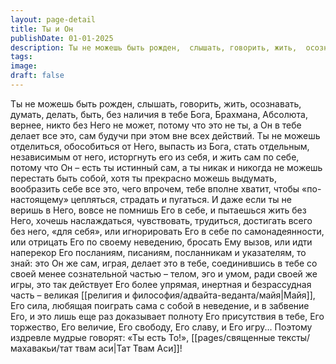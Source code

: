 ```yaml
---
layout: page-detail
title: Ты и Он
publishDate: 01-01-2025
description: Ты не можешь быть рожден,  слышать, говорить, жить,  осознавать, думать, делать, быть, без наличия в тебе Бога, Брахмана, Абсолюта,  вернее, никто без Него не может, потому что это не ты,  а Он в тебе делает все это,  сам будучи при этом вне всех действий.
tags:
image:
draft: false
---
```

Ты не можешь быть рожден,  слышать, говорить, жить,  осознавать, думать, делать, быть, без наличия в тебе Бога, Брахмана, Абсолюта,  вернее, никто без Него не может, потому что это не ты,  а Он в тебе делает все это,  сам будучи при этом вне всех действий. Ты не можешь отделиться,  обособиться от Него,  выпасть из Бога, стать отдельным,  независимым от него,  исторгнуть его из себя,  и жить сам по себе, потому что Он – есть ты истинный сам,  а ты никак и никогда не можешь  перестать быть собой, хотя ты прекрасно можешь выдумать,  вообразить себе все это, чего впрочем, тебе вполне хватит,  чтобы «по-настоящему» цепляться,  страдать и пугаться. И даже если ты не веришь в Него,  вовсе не помнишь Его в себе,  и пытаешься жить без Него, хочешь наслаждаться, чувствовать,  трудиться, достигать всего без него, «для себя», или игнорировать Его в себе по самонадеянности,  или отрицать Его по своему неведению, бросать Ему вызов, или идти наперекор  Его посланиям, писаниям,  посланникам и указателям, то знай: это Он же сам, играя,  делает это в тебе, соединившись в тебе  со своей менее сознательной частью –  телом, эго и умом, ради своей же игры, это так действует Его более упрямая,  инертная и безрассудная часть – великая [[религия и философия/адвайта-веданта/майя|Майя]], Его сила, любящая поиграть сама с собой  в неведение, и в забвение Его, и это лишь еще раз доказывает  полноту Его присутствия в тебе, Его торжество, Его величие,  Его свободу, Его славу, и Его игру... Поэтому издревле мудрые говорят:  «Ты есть То!»,  [[pages/священные тексты/махавакьи/тат твам аси|Тат Твам Аси]]!
  
